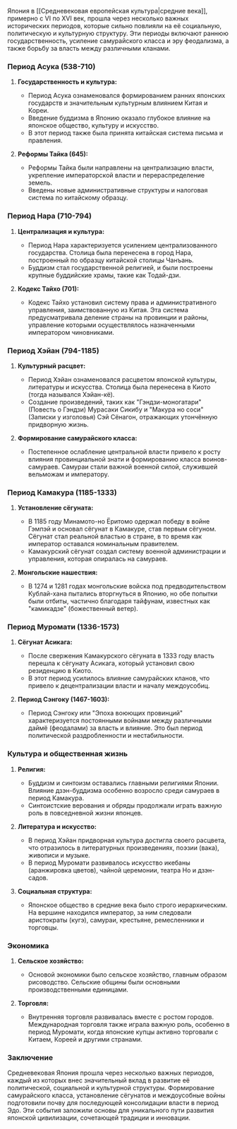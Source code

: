 Япония в [[Средневековая европейская культура|средние века]], примерно с VI по XVI век, прошла через несколько важных исторических периодов, которые сильно повлияли на её социальную, политическую и культурную структуру. Эти периоды включают раннюю государственность, усиление самурайского класса и эру феодализма, а также борьбу за власть между различными кланами.

### Период Асука (538-710)

1. **Государственность и культура:**
   - Период Асука ознаменовался формированием ранних японских государств и значительным культурным влиянием Китая и Кореи.
   - Введение буддизма в Японию оказало глубокое влияние на японское общество, культуру и искусство. 
   - В этот период также была принята китайская система письма и правления.

2. **Реформы Тайка (645):**
   - Реформы Тайка были направлены на централизацию власти, укрепление императорской власти и перераспределение земель.
   - Введены новые административные структуры и налоговая система по китайскому образцу.

### Период Нара (710-794)

1. **Централизация и культура:**
   - Период Нара характеризуется усилением централизованного государства. Столица была перенесена в город Нара, построенный по образцу китайской столицы Чанъань.
   - Буддизм стал государственной религией, и были построены крупные буддийские храмы, такие как Тодай-дзи.

2. **Кодекс Тайхо (701):**
   - Кодекс Тайхо установил систему права и административного управления, заимствованную из Китая. Эта система предусматривала деление страны на провинции и районы, управление которыми осуществлялось назначенными императором чиновниками.

### Период Хэйан (794-1185)

1. **Культурный расцвет:**
   - Период Хэйан ознаменовался расцветом японской культуры, литературы и искусства. Столица была перенесена в Киото (тогда назывался Хэйан-кё).
   - Создание произведений, таких как "Гэндзи-моногатари" (Повесть о Гэндзи) Мурасаки Сикибу и "Макура но соси" (Записки у изголовья) Сэй Сёнагон, отражающих утончённую придворную жизнь.

2. **Формирование самурайского класса:**
   - Постепенное ослабление центральной власти привело к росту влияния провинциальной знати и формированию класса воинов-самураев. Самураи стали важной военной силой, служившей вельможам и императору.

### Период Камакура (1185-1333)

1. **Установление сёгуната:**
   - В 1185 году Минамото-но Ёритомо одержал победу в войне Гэмпэй и основал сёгунат в Камакуре, став первым сёгуном. Сёгунат стал реальной властью в стране, в то время как император оставался номинальным правителем.
   - Камакурский сёгунат создал систему военной администрации и управления, которая опиралась на самураев.

2. **Монгольские нашествия:**
   - В 1274 и 1281 годах монгольские войска под предводительством Кублай-хана пытались вторгнуться в Японию, но обе попытки были отбиты, частично благодаря тайфунам, известных как "камикадзе" (божественный ветер).

### Период Муромати (1336-1573)

1. **Сёгунат Асикага:**
   - После свержения Камакурского сёгуната в 1333 году власть перешла к сёгунату Асикага, который установил свою резиденцию в Киото.
   - В этот период усилилось влияние самурайских кланов, что привело к децентрализации власти и началу междоусобиц.

2. **Период Сэнгоку (1467-1603):**
   - Период Сэнгоку или "Эпоха воюющих провинций" характеризуется постоянными войнами между различными даймё (феодалами) за власть и влияние. Это был период политической раздробленности и нестабильности.

### Культура и общественная жизнь

1. **Религия:**
   - Буддизм и синтоизм оставались главными религиями Японии. Влияние дзэн-буддизма особенно возросло среди самураев в период Камакура.
   - Синтоистские верования и обряды продолжали играть важную роль в повседневной жизни японцев.

2. **Литература и искусство:**
   - В период Хэйан придворная культура достигла своего расцвета, что отразилось в литературных произведениях, поэзии (вака), живописи и музыке.
   - В период Муромати развивалось искусство икебаны (аранжировка цветов), чайной церемонии, театра Но и дзэн-садов.

3. **Социальная структура:**
   - Японское общество в средние века было строго иерархическим. На вершине находился император, за ним следовали аристократы (кугэ), самураи, крестьяне, ремесленники и торговцы.

### Экономика

1. **Сельское хозяйство:**
   - Основой экономики было сельское хозяйство, главным образом рисоводство. Сельские общины были основными производственными единицами.
   
2. **Торговля:**
   - Внутренняя торговля развивалась вместе с ростом городов. Международная торговля также играла важную роль, особенно в период Муромати, когда японские купцы активно торговали с Китаем, Кореей и другими странами.

### Заключение

Средневековая Япония прошла через несколько важных периодов, каждый из которых внес значительный вклад в развитие её политической, социальной и культурной структуры. Формирование самурайского класса, установление сёгунатов и междоусобные войны подготовили почву для последующей консолидации власти в период Эдо. Эти события заложили основы для уникального пути развития японской цивилизации, сочетающей традиции и инновации.